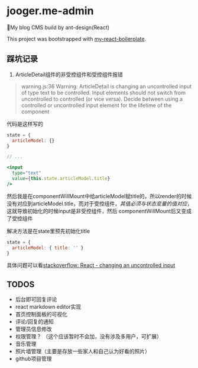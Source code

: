 # jooger.me-admin

🤜My blog CMS build by ant-design(React)

This project was bootstrapped with [my-react-boilerplate](https://github.com/jo0ger/my-react-boilerplate).

## 踩坑记录

1. ArticleDetail组件的非受控组件和受控组件报错

> warning.js:36 Warning: ArticleDetail is changing an uncontrolled input of type text to be controlled. Input elements should not switch from uncontrolled to controlled (or vice versa). Decide between using a controlled or uncontrolled input element for the lifetime of the component

代码是这样写的

``` jsx
state = {
  articleModel: {}
}

// ...

<input
  type="text"
  value={this.state.articleModel.title}
/>
```

然后我是在componentWillMount中给articleModel赋title的，所以render的时候没有对应到articleModel.title，而对于受控组件，*其值必须与状态变量的值对应*，这就导致初始化的时候input是非受控组件，然后
componentWillMount后又变成了受控组件

解决方法是在state里预先初始化title

``` jsx
state = {
  articleModel: { title: '' }
}
```

具体问题可以看[stackoverflow: React - changing an uncontrolled input](https://stackoverflow.com/questions/37427508/react-changing-an-uncontrolled-input)


## TODOS

* 后台即可回复评论
* react markdown editor实现
* 首页控制面板的可视化
* 评论/回复的通知
* 管理员信息修改
* 权限管理？ （这个应该暂时不会加，没有涉及多用户，可扩展）
* 音乐管理
* 照片墙管理（主要是存放一些家人和自己认为好看的照片）
* github项目管理
